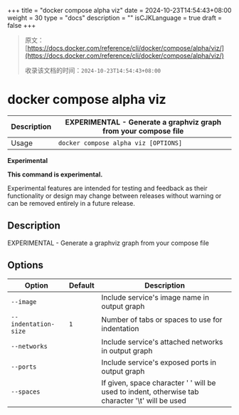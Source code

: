 +++
title = "docker compose alpha viz"
date = 2024-10-23T14:54:43+08:00
weight = 30
type = "docs"
description = ""
isCJKLanguage = true
draft = false
+++

> 原文：[https://docs.docker.com/reference/cli/docker/compose/alpha/viz/](https://docs.docker.com/reference/cli/docker/compose/alpha/viz/)
>
> 收录该文档的时间：`2024-10-23T14:54:43+08:00`

# docker compose alpha viz

| Description | EXPERIMENTAL - Generate a graphviz graph from your compose file |
| :---------- | ------------------------------------------------------------ |
| Usage       | `docker compose alpha viz [OPTIONS]`                         |

**Experimental**

**This command is experimental.**

Experimental features are intended for testing and feedback as their functionality or design may change between releases without warning or can be removed entirely in a future release.

## Description

EXPERIMENTAL - Generate a graphviz graph from your compose file

## Options

| Option               | Default | Description                                                  |
| -------------------- | ------- | ------------------------------------------------------------ |
| `--image`            |         | Include service's image name in output graph                 |
| `--indentation-size` | `1`     | Number of tabs or spaces to use for indentation              |
| `--networks`         |         | Include service's attached networks in output graph          |
| `--ports`            |         | Include service's exposed ports in output graph              |
| `--spaces`           |         | If given, space character ' ' will be used to indent, otherwise tab character '\t' will be used |
